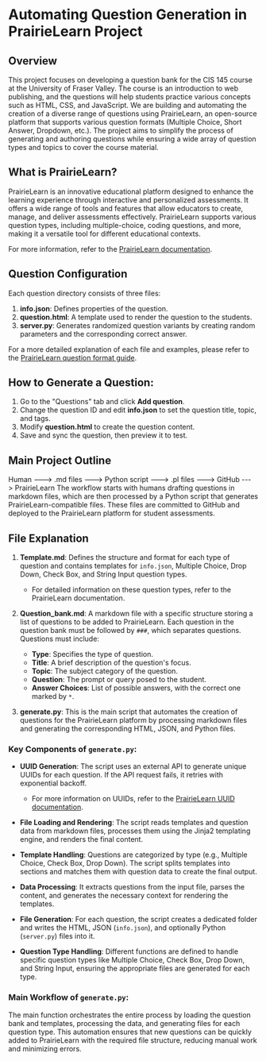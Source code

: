 
# Automating Question Generation in PrairieLearn Project

## Overview

This project focuses on developing a question bank for the CIS 145 course at the University of Fraser Valley. The course is an introduction to web publishing, and the questions will help students practice various concepts such as HTML, CSS, and JavaScript. We are building and automating the creation of a diverse range of questions using PrairieLearn, an open-source platform that supports various question formats (Multiple Choice, Short Answer, Dropdown, etc.). The project aims to simplify the process of generating and authoring questions while ensuring a wide array of question types and topics to cover the course material.

## What is PrairieLearn?

PrairieLearn is an innovative educational platform designed to enhance the learning experience through interactive and personalized assessments. It offers a wide range of tools and features that allow educators to create, manage, and deliver assessments effectively. PrairieLearn supports various question types, including multiple-choice, coding questions, and more, making it a versatile tool for different educational contexts. 

For more information, refer to the [PrairieLearn documentation](https://prairielearn.readthedocs.io/en/latest/).

## Question Configuration

Each question directory consists of three files:

1. **info.json**: Defines properties of the question.
2. **question.html**: A template used to render the question to the students.
3. **server.py**: Generates randomized question variants by creating random parameters and the corresponding correct answer.

For a more detailed explanation of each file and examples, please refer to the [PrairieLearn question format guide](https://prairielearn.readthedocs.io/en/latest/question/).

## How to Generate a Question:

1. Go to the "Questions" tab and click **Add question**.
2. Change the question ID and edit **info.json** to set the question title, topic, and tags.
3. Modify **question.html** to create the question content.
4. Save and sync the question, then preview it to test.

## Main Project Outline
Human ---> .md files ---> Python script ---> .pl files ---> GitHub ---> PrairieLearn
The workflow starts with humans drafting questions in markdown files, which are then processed by a Python script that generates PrairieLearn-compatible files. These files are committed to GitHub and deployed to the PrairieLearn platform for student assessments.


## File Explanation

1. **Template.md**: Defines the structure and format for each type of question and contains templates for `info.json`, Multiple Choice, Drop Down, Check Box, and String Input question types.
   - For detailed information on these question types, refer to the PrairieLearn documentation.
   
2. **Question_bank.md**: A markdown file with a specific structure storing a list of questions to be added to PrairieLearn. Each question in the question bank must be followed by `###`, which separates questions. Questions must include:
   - **Type**: Specifies the type of question.
   - **Title**: A brief description of the question's focus.
   - **Topic**: The subject category of the question.
   - **Question**: The prompt or query posed to the student.
   - **Answer Choices**: List of possible answers, with the correct one marked by `*`.

3. **generate.py**: This is the main script that automates the creation of questions for the PrairieLearn platform by processing markdown files and generating the corresponding HTML, JSON, and Python files.

### Key Components of `generate.py`:

- **UUID Generation**: The script uses an external API to generate unique UUIDs for each question. If the API request fails, it retries with exponential backoff.
  - For more information on UUIDs, refer to the [PrairieLearn UUID documentation](https://prairielearn.readthedocs.io/en/latest/uuid/).
  
- **File Loading and Rendering**: The script reads templates and question data from markdown files, processes them using the Jinja2 templating engine, and renders the final content.

- **Template Handling**: Questions are categorized by type (e.g., Multiple Choice, Check Box, Drop Down). The script splits templates into sections and matches them with question data to create the final output.

- **Data Processing**: It extracts questions from the input file, parses the content, and generates the necessary context for rendering the templates.

- **File Generation**: For each question, the script creates a dedicated folder and writes the HTML, JSON (`info.json`), and optionally Python (`server.py`) files into it.

- **Question Type Handling**: Different functions are defined to handle specific question types like Multiple Choice, Check Box, Drop Down, and String Input, ensuring the appropriate files are generated for each type.

### Main Workflow of `generate.py`:

The main function orchestrates the entire process by loading the question bank and templates, processing the data, and generating files for each question type. This automation ensures that new questions can be quickly added to PrairieLearn with the required file structure, reducing manual work and minimizing errors.
















 


